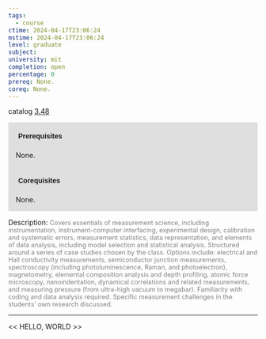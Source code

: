 ```yaml
---
tags:
  - course
ctime: 2024-04-17T23:06:24
mstime: 2024-04-17T23:06:24
level: graduate
subject: 
university: mit
completion: open
percentage: 0
prereq: None.
coreq: None.
---
```


catalog [3.48](http://student.mit.edu/catalog/m3a.html#3.48)

<span style="display: block; padding: 15px; background-color: rgb(100, 100, 100, 0.2);"><font id="m_prereq2966_0" style="display: block; font-family: Arial, sans-serif; font-weight: bold; padding: 5px">Prerequisites</font><br><span id="prereq2966_0">None.</span></span>
<span style="display: block; padding: 15px; background-color: rgb(100, 100, 100, 0.2);"><font id="m_coreq2966_0" style="display: block; font-family: Arial, sans-serif; font-weight: bold; padding: 5px">Corequisites</font><br><span id="coreq2966_0">None.</span></span>

<font style="">Description:</font>
<font style="color: grey; font-size: 0.8rem;">Covers essentials of measurement science, including instrumentation, instrument-computer interfacing, experimental design, calibration and systematic errors, measurement statistics, data representation, and elements of data analysis, including model selection and statistical analysis. Structured around a series of case studies chosen by the class. Options include: electrical and Hall conductivity measurements, semiconductor junction measurements, spectroscopy (including photoluminescence, Raman, and photoelectron), magnetometry, elemental composition analysis and depth profiling, atomic force microscopy, nanoindentation, dynamical correlations and related measurements, and measuring pressure (from ultra-high vacuum to megabar). Familiarity with coding and data analysis required. Specific measurement challenges in the students' own research discussed.</font>



---

<< HELLO, WORLD >>
